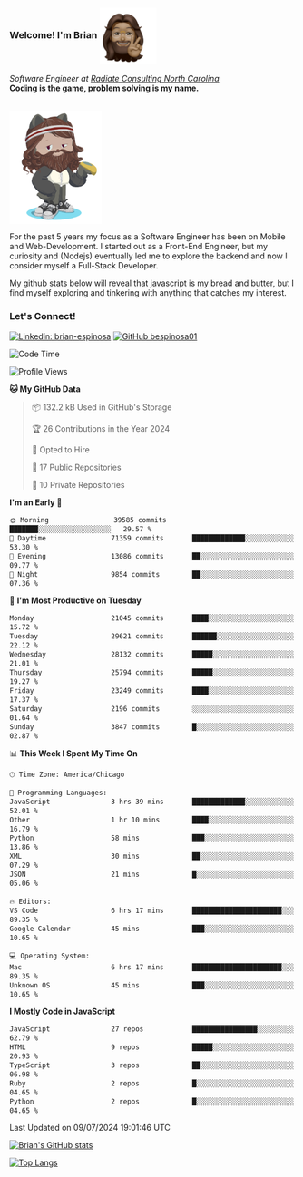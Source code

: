 ###  Welcome! I'm Brian <img align="center" src="https://github.com/bespinosa01/bespinosa01/blob/main/assets/peace-animoji.png" height="100" /></h2>
<p><em>Software Engineer at <a href="https://www.radiateconsulting.coop/north-carolina-tech-coop">Radiate Consulting North Carolina</a>
 <br/>
<!-- </br>Developer Consultant at <a href="https://codethedream.org/">Code The Dream</a> -->
</em> <b>Coding is the game, problem solving is my name.</b></p>

<br/>


 <img align="center" src="https://github.com/bespinosa01/bespinosa01/blob/main/assets/octo-me.png" height="200" /> 
 <p>
 For the past 5 years my focus as a Software Engineer has been on Mobile and Web-Development. I started out as a Front-End Engineer, but my curiosity and (Nodejs) eventually led me to explore the backend and now I consider myself a Full-Stack Developer.
</p>
<p>
 My github stats below will reveal that javascript is my bread and butter, but I find myself exploring and tinkering with anything that catches my interest. 
 </p>
 
 
### Let's Connect!

[![Linkedin: brian-espinosa](https://img.shields.io/badge/-brian--espinosa-blue?style=flat-square&logo=Linkedin&logoColor=white&link=https://www.linkedin.com/in/brian-espinosa/)](https://www.linkedin.com/in/brian-espinosa/)
[![GitHub bespinosa01](https://img.shields.io/github/followers/bespinosa01?label=follow&style=social)](https://github.com/bespinosa01)



<!--START_SECTION:waka-->
![Code Time](http://img.shields.io/badge/Code%20Time-1%2C574%20hrs%2043%20mins-blue)

![Profile Views](http://img.shields.io/badge/Profile%20Views-0-blue)

**🐱 My GitHub Data** 

> 📦 132.2 kB Used in GitHub's Storage 
 > 
> 🏆 26 Contributions in the Year 2024
 > 
> 💼 Opted to Hire
 > 
> 📜 17 Public Repositories 
 > 
> 🔑 10 Private Repositories 
 > 
**I'm an Early 🐤** 

```text
🌞 Morning                39585 commits       ███████░░░░░░░░░░░░░░░░░░   29.57 % 
🌆 Daytime                71359 commits       █████████████░░░░░░░░░░░░   53.30 % 
🌃 Evening                13086 commits       ██░░░░░░░░░░░░░░░░░░░░░░░   09.77 % 
🌙 Night                  9854 commits        ██░░░░░░░░░░░░░░░░░░░░░░░   07.36 % 
```
📅 **I'm Most Productive on Tuesday** 

```text
Monday                   21045 commits       ████░░░░░░░░░░░░░░░░░░░░░   15.72 % 
Tuesday                  29621 commits       ██████░░░░░░░░░░░░░░░░░░░   22.12 % 
Wednesday                28132 commits       █████░░░░░░░░░░░░░░░░░░░░   21.01 % 
Thursday                 25794 commits       █████░░░░░░░░░░░░░░░░░░░░   19.27 % 
Friday                   23249 commits       ████░░░░░░░░░░░░░░░░░░░░░   17.37 % 
Saturday                 2196 commits        ░░░░░░░░░░░░░░░░░░░░░░░░░   01.64 % 
Sunday                   3847 commits        █░░░░░░░░░░░░░░░░░░░░░░░░   02.87 % 
```


📊 **This Week I Spent My Time On** 

```text
🕑︎ Time Zone: America/Chicago

💬 Programming Languages: 
JavaScript               3 hrs 39 mins       █████████████░░░░░░░░░░░░   52.01 % 
Other                    1 hr 10 mins        ████░░░░░░░░░░░░░░░░░░░░░   16.79 % 
Python                   58 mins             ███░░░░░░░░░░░░░░░░░░░░░░   13.86 % 
XML                      30 mins             ██░░░░░░░░░░░░░░░░░░░░░░░   07.29 % 
JSON                     21 mins             █░░░░░░░░░░░░░░░░░░░░░░░░   05.06 % 

🔥 Editors: 
VS Code                  6 hrs 17 mins       ██████████████████████░░░   89.35 % 
Google Calendar          45 mins             ███░░░░░░░░░░░░░░░░░░░░░░   10.65 % 

💻 Operating System: 
Mac                      6 hrs 17 mins       ██████████████████████░░░   89.35 % 
Unknown OS               45 mins             ███░░░░░░░░░░░░░░░░░░░░░░   10.65 % 
```

**I Mostly Code in JavaScript** 

```text
JavaScript               27 repos            ████████████████░░░░░░░░░   62.79 % 
HTML                     9 repos             █████░░░░░░░░░░░░░░░░░░░░   20.93 % 
TypeScript               3 repos             ██░░░░░░░░░░░░░░░░░░░░░░░   06.98 % 
Ruby                     2 repos             █░░░░░░░░░░░░░░░░░░░░░░░░   04.65 % 
Python                   2 repos             █░░░░░░░░░░░░░░░░░░░░░░░░   04.65 % 
```




 Last Updated on 09/07/2024 19:01:46 UTC
<!--END_SECTION:waka-->


<!--  Github STATS -->
[![Brian's GitHub stats](https://github-readme-stats.vercel.app/api?username=bespinosa01&hide=stars,contribs&count_private=true&show_icons=true)](https://github.com/anuraghazra/github-readme-stats)

[![Top Langs](https://github-readme-stats.vercel.app/api/top-langs/?username=bespinosa01&layout=compact)](https://github.com/anuraghazra/github-readme-stats)



<!--
**bespinosa01/bespinosa01** is a ✨ _special_ ✨ repository because its `README.md` (this file) appears on your GitHub profile.

Here are some ideas to get you started:

- 🔭 I’m currently working on ...
- 🌱 I’m currently learning ...
- 👯 I’m looking to collaborate on ...
- 🤔 I’m looking for help with ...
- 💬 Ask me about ...
- 📫 How to reach me: ...
- 😄 Pronouns: ...
- ⚡ Fun fact: ...
-->
